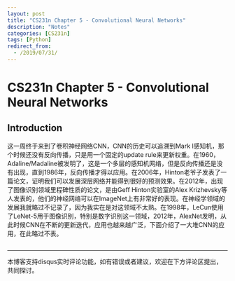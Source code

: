 ```yaml
---
layout: post
title: "CS231n Chapter 5 - Convolutional Neural Networks"
description: "Notes"
categories: [CS231n]
tags: [Python]
redirect_from:
  - /2019/07/31/
---
```


# CS231n Chapter 5 - Convolutional Neural Networks  

## Introduction  

这一周终于来到了卷积神经网络CNN，CNN的历史可以追溯到Mark I感知机，那个时候还没有反向传播，只是用一个固定的update rule来更新权重。在1960，Adaline/Madaline被发明了，这是一个多层的感知机网络，但是反向传播还是没有出现，直到1986年，反向传播才得以应用。在2006年，Hinton老爷子发表了一篇论文，证明我们可以发展深层网络并能得到很好的预测效果。在2012年，出现了图像识别领域里程碑性质的论文，是由Geff Hinton实验室的Alex Krizhevsky等人发表的，他们的神经网络可以在ImageNet上有非常好的表现。在神经学领域的发展我就略过不记录了，因为我实在是对这领域不太熟。在1998年，LeCun使用了LeNet-5用于图像识别，特别是数字识别这一领域，2012年，AlexNet发明，从此时候CNN在不断的更新迭代，应用也越来越广泛，下面介绍了一大堆CNN的应用，在此略过不表。  

## 


---
本博客支持disqus实时评论功能，如有错误或者建议，欢迎在下方评论区提出，共同探讨。  
